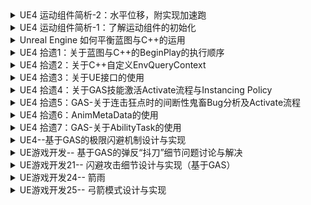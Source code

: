 
<details>
<summary>UE4 运动组件简析-2：水平位移，附实现加速跑</summary>
<pre><code>
https://zhuanlan.zhihu.com/p/484510616
</code></pre>
</details>

<details>
<summary>UE4 运动组件简析-1：了解运动组件的初始化</summary>
<pre><code>
https://zhuanlan.zhihu.com/p/485179076
</code></pre>
</details>

<details>
<summary>Unreal Engine 如何平衡蓝图与C++的运用</summary>
<pre><code>
https://zhuanlan.zhihu.com/p/486743027
</code></pre>
</details>

<details>
<summary>UE4 拾遗1：关于蓝图与C++的BeginPlay的执行顺序</summary>
<pre><code>
https://zhuanlan.zhihu.com/p/497008010
</code></pre>
</details>

<details>
<summary>UE4 拾遗2：关于C++自定义EnvQueryContext</summary>
<pre><code>
https://zhuanlan.zhihu.com/p/498215689
</code></pre>
</details>

<details>
<summary>UE4 拾遗3：关于UE接口的使用</summary>
<pre><code>
https://zhuanlan.zhihu.com/p/508337112
</code></pre>
</details>

<details>
<summary>UE4 拾遗4：关于GAS技能激活Activate流程与Instancing Policy</summary>
<pre><code>
https://zhuanlan.zhihu.com/p/523885627
</code></pre>
</details>

<details>
<summary>UE4 拾遗5：GAS-关于连击狂点时的间断性鬼畜Bug分析及Activate流程</summary>
<pre><code>
https://zhuanlan.zhihu.com/p/524187649
</code></pre>
</details>

<details>
<summary>UE4 拾遗6：AnimMetaData的使用</summary>
<pre><code>
https://zhuanlan.zhihu.com/p/534202498
</code></pre>
</details>

<details>
<summary>UE4 拾遗7：GAS-关于AbilityTask的使用</summary>
<pre><code>
https://zhuanlan.zhihu.com/p/536938098
</code></pre>
</details>

<details>
<summary>UE4--基于GAS的极限闪避机制设计与实现</summary>
<pre><code>
https://zhuanlan.zhihu.com/p/556149723
</code></pre>
</details>

<details>
<summary>UE游戏开发-- 基于GAS的弹反“抖刀”细节问题讨论与解决</summary>
<pre><code>
https://zhuanlan.zhihu.com/p/566761895
</code></pre>
</details>

<details>
<summary>UE游戏开发21-- 闪避攻击细节设计与实现（基于GAS）</summary>
<pre><code>
https://zhuanlan.zhihu.com/p/569072032
</code></pre>
</details>

<details>
<summary>UE游戏开发24-- 箭雨</summary>
<pre><code>
https://zhuanlan.zhihu.com/p/572169492
</code></pre>
</details>

<details>
<summary>UE游戏开发25-- 弓箭模式设计与实现</summary>
<pre><code>
https://zhuanlan.zhihu.com/p/574282642
</code></pre>
</details>